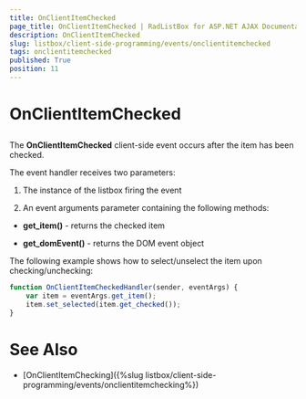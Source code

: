 ```yaml
---
title: OnClientItemChecked
page_title: OnClientItemChecked | RadListBox for ASP.NET AJAX Documentation
description: OnClientItemChecked
slug: listbox/client-side-programming/events/onclientitemchecked
tags: onclientitemchecked
published: True
position: 11
---
```


# OnClientItemChecked

## 

The **OnClientItemChecked** client-side event occurs after the item has been checked.

The event handler receives two parameters:

1. The instance of the listbox firing the event

2. An event arguments parameter containing the following methods:

* **get_item()** - returns the checked item

* **get_domEvent()** - returns the DOM event object


The following example shows how to select/unselect the item upon checking/unchecking:

````JavaScript
function OnClientItemCheckedHandler(sender, eventArgs) {
	var item = eventArgs.get_item();
	item.set_selected(item.get_checked());
}
````

# See Also

 * [OnClientItemChecking]({%slug listbox/client-side-programming/events/onclientitemchecking%})
